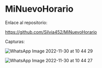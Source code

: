 # MiNuevoHorario

Enlace al repositorio:

https://github.com/Silvia452/MiNuevoHorario

Capturas:

![WhatsApp Image 2022-11-30 at 10 44 29](https://user-images.githubusercontent.com/78861903/204763350-738ee409-33ce-4a09-a004-b99883645ff5.jpeg)


![WhatsApp Image 2022-11-30 at 10 44 27](https://user-images.githubusercontent.com/78861903/204763380-5a326791-039e-4bc0-9b09-6bc7d815c859.jpeg)

